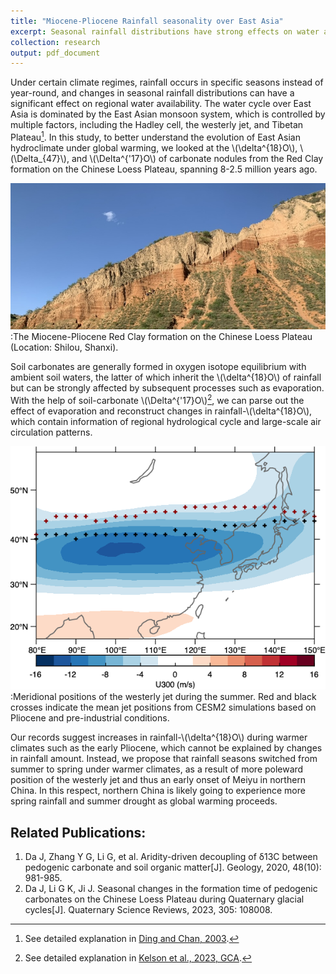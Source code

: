 ```yaml
---
title: "Miocene-Pliocene Rainfall seasonality over East Asia"
excerpt: Seasonal rainfall distributions have strong effects on water availability. <br/><br/><img src='/images/hovmoller.jpeg'>
collection: research
output: pdf_document
---
```

     
Under certain climate regimes, rainfall occurs in specific seasons instead of year-round, and changes in seasonal rainfall distributions can have a significant effect on regional water availability. The water cycle over East Asia is dominated by the East Asian monsoon system, which is controlled by multiple factors, including the Hadley cell, the westerly jet, and Tibetan Plateau[^1]. In this study, to better understand the evolution of East Asian hydroclimate under global warming, we looked at the \\(\delta^{18}O\\), \\(\Delta_{47}\\), and \\(\Delta^{'17}O\\) of carbonate nodules from the Red Clay formation on the Chinese Loess Plateau, spanning 8-2.5 million years ago. 

![Red Clay formation on the CLP](/images/redclay.jpeg)    
:The Miocene-Pliocene Red Clay formation on the Chinese Loess Plateau (Location: Shilou, Shanxi).   

Soil carbonates are generally formed in oxygen isotope equilibrium with ambient soil waters, the latter of which inherit the \\(\delta^{18}O\\) of rainfall but can be strongly affected by subsequent processes such as evaporation. With the help of soil-carbonate \\(\Delta^{'17}O\\)[^2], we can parse out the effect of evaporation and reconstruct changes in rainfall-\\(\delta^{18}O\\), which contain information of regional hydrological cycle and large-scale air circulation patterns. 

![Red Clay formation on the CLP](/images/CESM_westerlies.png)    
:Meridional positions of the westerly jet during the summer. Red and black crosses indicate the mean jet positions from CESM2 simulations based on Pliocene and pre-industrial conditions. 

Our records suggest increases in rainfall-\\(\delta^{18}O\\) during warmer climates such as the early Pliocene, which cannot be explained by changes in rainfall amount. Instead, we propose that rainfall seasons switched from summer to spring under warmer climates, as a result of more poleward position of the westerly jet and thus an early onset of Meiyu in northern China. In this respect, northern China is likely going to experience more spring rainfall and summer drought as global warming proceeds. 


[^1]: See detailed explanation in [Ding and Chan, 2003](https://doi.org/10.1007/s00703-005-0125-z).
[^2]: See detailed explanation in [Kelson et al., 2023, GCA](https://doi.org/10.1016/j.gca.2023.06.034). 


## Related Publications:

   1. Da J, Zhang Y G, Li G, et al. Aridity-driven decoupling of δ13C between pedogenic carbonate and soil organic matter[J]. Geology, 2020, 48(10): 981-985.  
   2. Da J, Li G K, Ji J. Seasonal changes in the formation time of pedogenic carbonates on the Chinese Loess Plateau during Quaternary glacial cycles[J]. Quaternary Science Reviews, 2023, 305: 108008.  


